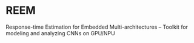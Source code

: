 # REEM
Response-time Estimation for Embedded Multi-architectures – Toolkit for modeling and analyzing CNNs on GPU/NPU
